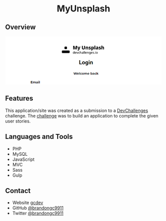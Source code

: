 

<h1 align="center">MyUnsplash</h1>


## Overview

!['Login'](/src/img/login.png)


## Features

This application/site was created as a submission to a [DevChallenges](https://devchallenges.io/challenges) challenge. The [challenge](https://devchallenges.io/challenges/rYyhwJAxMfES5jNQ9YsP) was to build an application to complete the given user stories.

## Languages and Tools
* PHP
* MySQL
* JavaScript
* MVC
* Sass
* Gulp

## Contact

- Website [gcdev](https://gcdev.alwaysdata.net)
- GitHub [@brandongc9911](https://github.com/brandongc9911)
- Twitter [@brandongc9911](https://twitter.com/brangc9911)
